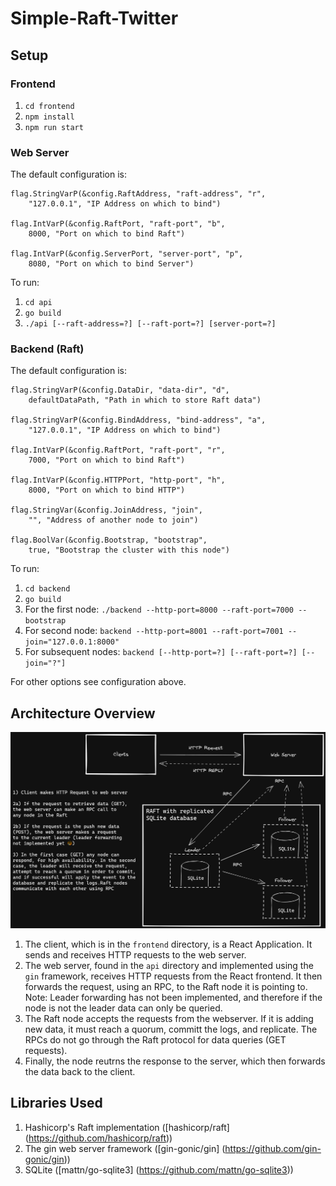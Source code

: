 # Simple-Raft-Twitter

## Setup

### Frontend

1. `cd frontend`
2. `npm install`
3. `npm run start`

### Web Server

The default configuration is:

	flag.StringVarP(&config.RaftAddress, "raft-address", "r",
		"127.0.0.1", "IP Address on which to bind")

	flag.IntVarP(&config.RaftPort, "raft-port", "b",
		8000, "Port on which to bind Raft")

	flag.IntVarP(&config.ServerPort, "server-port", "p",
		8080, "Port on which to bind Server")

To run:

1. `cd api`
2. `go build`
3. `./api [--raft-address=?] [--raft-port=?] [server-port=?]`

### Backend (Raft)

The default configuration is:

	flag.StringVarP(&config.DataDir, "data-dir", "d",
		defaultDataPath, "Path in which to store Raft data")

	flag.StringVarP(&config.BindAddress, "bind-address", "a",
		"127.0.0.1", "IP Address on which to bind")

	flag.IntVarP(&config.RaftPort, "raft-port", "r",
		7000, "Port on which to bind Raft")

	flag.IntVarP(&config.HTTPPort, "http-port", "h",
		8000, "Port on which to bind HTTP")

	flag.StringVar(&config.JoinAddress, "join",
		"", "Address of another node to join")

	flag.BoolVar(&config.Bootstrap, "bootstrap",
		true, "Bootstrap the cluster with this node")


To run:

1. `cd backend`
2. `go build`
3. For the first node: `./backend --http-port=8000 --raft-port=7000 --bootstrap`
4. For second node: `backend --http-port=8001 --raft-port=7001 --join="127.0.0.1:8000"`
5. For subsequent nodes: `backend [--http-port=?] [--raft-port=?] [--join="?"]`

For other options see configuration above.

## Architecture Overview
![Overview of the project architecture](TwitterArchitecture.png)

1. The client, which is in the `frontend` directory, is a React Application. It sends and receives HTTP requests to the web server.
2. The web server, found in the `api` directory and implemented using the `gin` framework, receives HTTP requests from the React frontend. It then forwards the request, using an RPC, to the Raft node it is pointing to. Note: Leader forwarding has not been implemented, and therefore if the node is not the leader data can only be queried.
3. The Raft node accepts the requests from the webserver. If it is adding new data, it must reach a quorum, committ the logs, and replicate. The RPCs do not go through the Raft protocol for data queries (GET requests).
4. Finally, the node reutrns the response to the server, which then forwards the data back to the client.

## Libraries Used

1. Hashicorp's Raft implementation ([hashicorp/raft] (https://github.com/hashicorp/raft))
2. The gin web server framework ([gin-gonic/gin] (https://github.com/gin-gonic/gin))
3. SQLite ([mattn/go-sqlite3] (https://github.com/mattn/go-sqlite3))